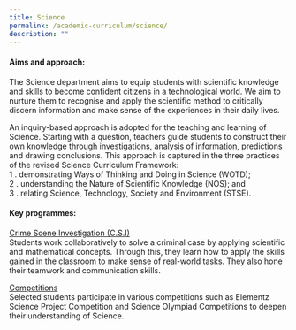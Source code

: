 ```yaml
---
title: Science
permalink: /academic-curriculum/science/
description: ""
---
```

#### Aims and approach:

The Science department aims to equip students with scientific knowledge and skills to become confident citizens in a technological world. We aim to nurture them to recognise and apply the scientific method to critically discern information and make sense of the experiences in their daily lives.

An inquiry-based approach is adopted for the teaching and learning of Science. Starting with a question, teachers guide students to construct their own knowledge through investigations, analysis of information, predictions and drawing conclusions. This approach is captured in the three practices of the revised Science Curriculum Framework:<br>
1 \.  demonstrating Ways of Thinking and Doing in Science (WOTD);<br>
2 \.  understanding the Nature of Scientific Knowledge (NOS); and<br>
3 \.  relating Science, Technology, Society and Environment (STSE).

#### Key programmes:

<u>Crime Scene Investigation (C.S.I)</u><br>
Students work collaboratively to solve a criminal case by applying scientific and mathematical concepts. Through this, they learn how to apply the skills gained in the classroom to make sense of real-world tasks. They also hone their teamwork and communication skills. 

<u>Competitions</u><br>
Selected students participate in various competitions such as Elementz Science Project Competition and Science Olympiad Competitions to deepen their understanding of Science.